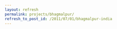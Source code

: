 ```yaml
---
layout: refresh
permalink: projects/bhagmalpur/
refresh_to_post_id: /2011/07/01/bhagmalpur-india
---
```

